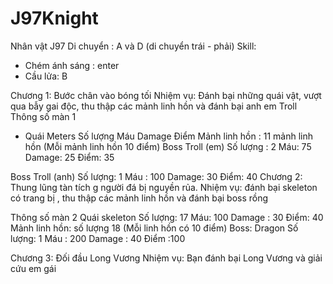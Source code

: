 # J97Knight

 Nhân vật J97
   Di chuyển : A và D (di chuyển trái - phải)
   Skill:
   + Chém ánh sáng : enter
   + Cầu lửa: B
  
Chương 1: Bước chân vào bóng tối
Nhiệm vụ: Đánh bại những quái vật, vượt qua bẫy gai độc, thu thập các mảnh linh hồn và đánh bại anh em Troll
Thông số màn 1
   -    Quái  Meters
Số lượng
Máu
Damage
Điểm
Mảnh linh hồn : 11 mảnh linh hồn (Mỗi mảnh linh hồn 10 điểm)
Boss Troll (em)
Số lượng : 2
Máu: 75
Damage: 25
Điểm: 35


Boss Troll (anh)
Số lượng: 1
Máu : 100
Damage: 30
Điểm: 40
Chương 2: Thung lũng tàn tích
g người đá bị nguyền rủa.
Nhiệm vụ: đánh bại skeleton có trang bị , thu thập các mảnh linh hồn và đánh bại boss rồng



Thông số màn 2
Quái skeleton 
Số lượng: 17
Máu: 100
Damage : 30
Điểm: 40
Mảnh linh hồn: số lượng 18 (Mỗi linh hồn có 10 điểm)
Boss: Dragon 
Số lượng: 1
Máu : 200
Damage : 40
Điểm :100

Chương 3: Đối đầu Long Vương
Nhiệm vụ: Bạn đánh bại Long Vương và giải cứu em gái
  
